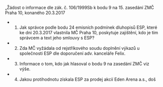 „Žádost o informace dle zák. č. 106/1999Sb k bodu 9 na 15. zasedání ZMČ Praha 10, konaného
20.3.2017

* 1) Jak správce podle bodu 24 emisních podmínek dluhopisů ESP, které ke dni 20.3.2017 vlastnila MČ
Praha 10, poskytuje zajištění, kdo je tím správcem a text jeho smlouvy s ESP?
* 2) Zda MČ vyžádala od rejstříkového soudu doplnění výkazů u společnosti ESP dle doporučení adv.
kanceláře Felix.
* 3) Informace o tom, kdo jak hlasoval o bodu 9 na zasedání ZMČ viz výše.
* 4) Jakou protihodnotu získala ESP za prodej akcií Eden Arena a.s., doš

